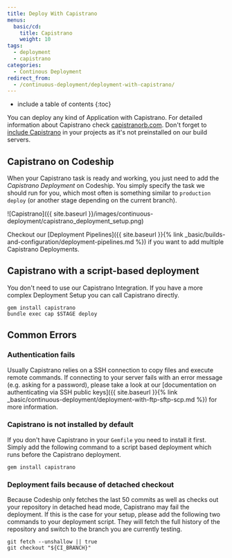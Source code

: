 ```yaml
---
title: Deploy With Capistrano
menus:
  basic/cd:
    title: Capistrano
    weight: 10
tags:
  - deployment
  - capistrano
categories:
  - Continous Deployment    
redirect_from:
  - /continuous-deployment/deployment-with-capistrano/
---
```


* include a table of contents
{:toc}

You can deploy any kind of Application with Capistrano. For detailed information about Capistrano check [capistranorb.com](http://capistranorb.com). Don't forget to [include Capistrano](#capistrano-is-not-installed-by-default) in your projects as it's not preinstalled on our build servers.

## Capistrano on Codeship

When your Capistrano task is ready and working, you just need to add the _Capistrano Deployment_ on Codeship. You simply specify the task we should run for you, which most often is something similar to `production deploy` (or another stage depending on the current branch).

![Capistrano]({{ site.baseurl }}/images/continuous-deployment/capistrano_deployment_setup.png)

Checkout our [Deployment Pipelines]({{ site.baseurl }}{% link _basic/builds-and-configuration/deployment-pipelines.md %}) if you want to add multiple Capistrano Deployments.

## Capistrano with a script-based deployment

You don't need to use our Capistrano Integration. If you have a more complex Deployment Setup you can call Capistrano directly.

```shell
gem install capistrano
bundle exec cap $STAGE deploy
```

## Common Errors

### Authentication fails

Usually Capistrano relies on a SSH connection to copy files and execute remote commands. If connecting to your server fails with an error message (e.g. asking for a password), please take a look at our [documentation on authenticating via SSH public keys]({{ site.baseurl }}{% link _basic/continuous-deployment/deployment-with-ftp-sftp-scp.md %}) for more information.

### Capistrano is not installed by default

If you don't have Capistrano in your `Gemfile` you need to install it first. Simply add the following command to a script based deployment which runs before the Capistrano deployment.

```shell
gem install capistrano
```

### Deployment fails because of detached checkout

Because Codeship only fetches the last 50 commits as well as checks out your repository in detached head mode, Capistrano may fail the deployment. If this is the case for your setup, please add the following two commands to your deployment script. They will fetch the full history of the repository and switch to the branch you are currently testing.

```shell
git fetch --unshallow || true
git checkout "${CI_BRANCH}"
```
